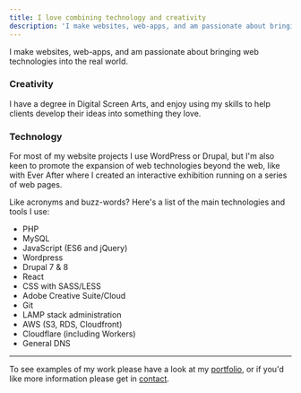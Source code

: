 ```yaml
---
title: I love combining technology and creativity
description: 'I make websites, web-apps, and am passionate about bringing web technologies into the real world.'
---
```


I make websites, web-apps, and am passionate about bringing web technologies into the real world.

### Creativity

I have a degree in Digital Screen Arts, and enjoy using my skills to help clients develop their ideas into something they love.

### Technology

For most of my website projects I use WordPress or Drupal, but I'm also keen to promote the expansion of web technologies beyond the web, like with Ever After where I created an interactive exhibition running on a series of web pages.

Like acronyms and buzz-words? Here's a list of the main technologies and tools I use:

- PHP
- MySQL
- JavaScript (ES6 and jQuery)
- Wordpress
- Drupal 7 & 8
- React
- CSS with SASS/LESS
- Adobe Creative Suite/Cloud
- Git
- LAMP stack administration
- AWS (S3, RDS, Cloudfront)
- Cloudflare (including Workers)
- General DNS


---


To see examples of my work please have a look at my [portfolio](/#portfolio), or if you'd like more information please get in [contact](/contact).